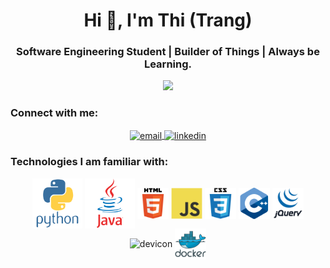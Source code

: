<!--
**ttranng2601/AboutMe** is a ✨ _special_ ✨ repository because its `README.md` (this file) appears on your GitHub profile.

Here are some ideas to get you started:

- 🔭 I’m currently working on ...
- 🌱 I’m currently learning ...
- 👯 I’m looking to collaborate on ...
- 🤔 I’m looking for help with ...
- 💬 Ask me about ...
- 📫 How to reach me: ...
- 😄 Pronouns: ...
- ⚡ Fun fact: ...
-->

<h1 align="center">Hi 👋, I'm Thi (Trang)</h1>

<h3 align="center">Software Engineering Student | Builder of Things | Always be Learning.</h3>

<p align="center"><img src="images/hello_there.gif"></p>

<h3 align="left">Connect with me:</h3>

<p align="center">
	<a href="mailto:Thi.Thuy.Trang.Tran-1@ou.edu@gmail.com" target="_blank">
		<img align="center" src="https://upload.wikimedia.org/wikipedia/commons/4/4e/Mail_%28iOS%29.svg" alt="email" height="40" width="40" />
	</a>
	<a href="https://www.linkedin.com/in/ttranng/" target="_blank"">
		<img align="center" src="https://user-images.githubusercontent.com/98120384/219729767-329cec5a-8ef5-4f60-a67a-4e427909740e.png" alt="linkedin" height="40" width="40" />
	</a>
</p>

<h3 align="left">Technologies I am familiar with:</h3>
<p align="center">
    <img align="center" src="https://raw.githubusercontent.com/devicons/devicon/master/icons/python/python-original-wordmark.svg" height="80" width="80" />
	<img align="center" src="https://raw.githubusercontent.com/devicons/devicon/master/icons/java/java-original-wordmark.svg" height="80" width="80" />
		<img align="center" src="https://raw.githubusercontent.com/devicons/devicon/master/icons/html5/html5-original-wordmark.svg" alt="devicon" height="50" width="50" />
        <img align="center" src="https://raw.githubusercontent.com/devicons/devicon/master/icons/javascript/javascript-original.svg" alt="devicon" height="50" width="50" />
		<img align="center" src="https://raw.githubusercontent.com/devicons/devicon/master/icons/css3/css3-original-wordmark.svg" alt="devicon" height="50" width="50" />
		<img align="center" src="https://raw.githubusercontent.com/devicons/devicon/master/icons/cplusplus/cplusplus-original.svg" alt="devicon" height="50" width="50" />
		<img align="center" src="https://raw.githubusercontent.com/devicons/devicon/master/icons/jquery/jquery-original-wordmark.svg" alt="devicon" height="50" width="50" />
		<img align="center" src="https://static.djangoproject.com/img/logos/django-logo-positive.png" alt="devicon" height="50" width="50" />
		<img align="center" src="https://raw.githubusercontent.com/devicons/devicon/master/icons/docker/docker-original-wordmark.svg" height="50" width="50" />
</p>
<!--END_SECTION:waka-->
